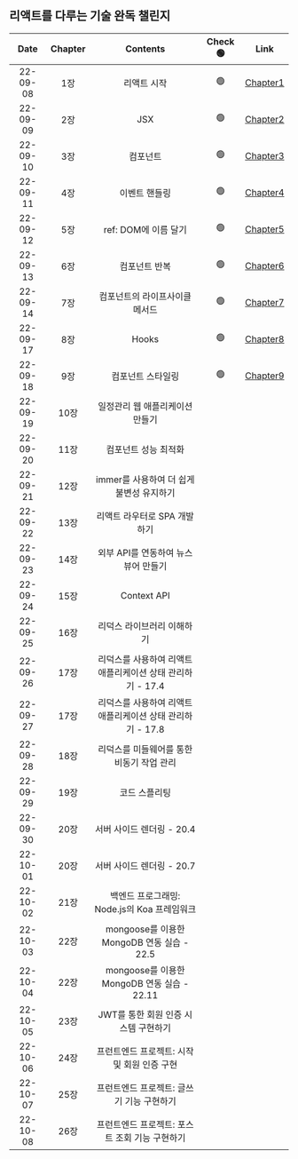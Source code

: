 ## 리액트를 다루는 기술 완독 챌린지

| **Date** | **Chapter** |                        **Contents**                        | **Check 🟢** |                                         **Link**                                         |
| :------: | :---------: | :--------------------------------------------------------: | :----------: | :--------------------------------------------------------------------------------------: |
| 22-09-08 |     1장     |                        리액트 시작                         |      🟢      | [Chapter1](https://github.com/sso-hyeon/TIL-Today-I-Learned/blob/main/React/chapter1.md) |
| 22-09-09 |     2장     |                            JSX                             |      🟢      | [Chapter2](https://github.com/sso-hyeon/TIL-Today-I-Learned/blob/main/React/chapter2.md) |
| 22-09-10 |     3장     |                          컴포넌트                          |      🟢      | [Chapter3](https://github.com/sso-hyeon/TIL-Today-I-Learned/blob/main/React/chapter3.md) |
| 22-09-11 |     4장     |                       이벤트 핸들링                        |      🟢      | [Chapter4](https://github.com/sso-hyeon/TIL-Today-I-Learned/blob/main/React/chapter4.md) |
| 22-09-12 |     5장     |                    ref: DOM에 이름 달기                    |      🟢      | [Chapter5](https://github.com/sso-hyeon/TIL-Today-I-Learned/blob/main/React/chapter5.md) |
| 22-09-13 |     6장     |                       컴포넌트 반복                        |      🟢      | [Chapter6](https://github.com/sso-hyeon/TIL-Today-I-Learned/blob/main/React/chapter6.md) |
| 22-09-14 |     7장     |               컴포넌트의 라이프사이클 메서드               |      🟢      | [Chapter7](https://github.com/sso-hyeon/TIL-Today-I-Learned/blob/main/React/chapter7.md) |
| 22-09-17 |     8장     |                           Hooks                            |      🟢      | [Chapter8](https://github.com/sso-hyeon/TIL-Today-I-Learned/blob/main/React/chapter8.md) |
| 22-09-18 |     9장     |                     컴포넌트 스타일링                      |      🟢      | [Chapter9](https://github.com/sso-hyeon/TIL-Today-I-Learned/blob/main/React/chapter9.md) |
| 22-09-19 |    10장     |              일정관리 웹 애플리케이션 만들기               |              |                                                                                          |
| 22-09-20 |    11장     |                    컴포넌트 성능 최적화                    |              |                                                                                          |
| 22-09-21 |    12장     |          immer를 사용하여 더 쉽게 불변성 유지하기          |              |                                                                                          |
| 22-09-22 |    13장     |                리액트 라우터로 SPA 개발하기                |              |                                                                                          |
| 22-09-23 |    14장     |            외부 API를 연동하여 뉴스 뷰어 만들기            |              |                                                                                          |
| 22-09-24 |    15장     |                        Context API                         |              |                                                                                          |
| 22-09-25 |    16장     |                 리덕스 라이브러리 이해하기                 |              |                                                                                          |
| 22-09-26 |    17장     | 리덕스를 사용하여 리액트 애플리케이션 상태 관리하기 - 17.4 |              |                                                                                          |
| 22-09-27 |    17장     | 리덕스를 사용하여 리액트 애플리케이션 상태 관리하기 - 17.8 |              |                                                                                          |
| 22-09-28 |    18장     |         리덕스를 미들웨어를 통한 비동기 작업 관리          |              |                                                                                          |
| 22-09-29 |    19장     |                       코드 스플리팅                        |              |                                                                                          |
| 22-09-30 |    20장     |                 서버 사이드 렌더링 - 20.4                  |              |                                                                                          |
| 22-10-01 |    20장     |                 서버 사이드 렌더링 - 20.7                  |              |                                                                                          |
| 22-10-02 |    21장     |        백엔드 프로그래밍: Node.js의 Koa 프레임워크         |              |                                                                                          |
| 22-10-03 |    22장     |         mongoose를 이용한 MongoDB 연동 실습 - 22.5         |              |                                                                                          |
| 22-10-04 |    22장     |        mongoose를 이용한 MongoDB 연동 실습 - 22.11         |              |                                                                                          |
| 22-10-05 |    23장     |            JWT를 통한 회원 인증 시스템 구현하기            |              |                                                                                          |
| 22-10-06 |    24장     |        프런트엔드 프로젝트: 시작 및 회원 인증 구현         |              |                                                                                          |
| 22-10-07 |    25장     |         프런트엔드 프로젝트: 글쓰기 기능 구현하기          |              |                                                                                          |
| 22-10-08 |    26장     |       프런트엔드 프로젝트: 포스트 조회 기능 구현하기       |              |                                                                                          |
